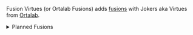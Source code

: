 Fusion Virtues (or Ortalab Fusions) adds [fusions](https://github.com/lshtech/Fusion-Jokers) with Jokers aka Virtues from [Ortalab](https://github.com/Eremel/Ortalab).

<details>
  <summary>Planned Fusions</summary>
<ul>
<li>Club Zombie (Abstemious Joker + Basalt Column + $12)<br>
Does something TBD with Clubs</li>
<li>Heart Mimic (Chastful Joker + Amber MOsquito + $12)<br>
Does something TBD with Hearts</li>
<li>Spade Slime (Patient Joker + Dripstone + $12)<br>
Does something TBD with Spades</li>
<li>Diamond Demon (Generous Joker + Fool's Gold + $12)<br>
Does something TBD with Diamonds</li>
<li>TBD (Protostar + Stargazing + $12)<br>
Does something TBD with Zodiacs, played hand counts, and a countdown</li>
<li>TBD (Red Fred + Pitch Mitch + $TBD)<br>
Does something TBD with suits</li>
<li>TBD (Chaos the Clown + TBD + $TBD)<br>
Does something TBD</li>
<li>TBD (Cardist + TBD + $TBD)<br>
Does something TBD</li>
<li>TBD (Scratch Card + TBD + $TBD)<br>
Does something TBD with numbered cards and probably money</li>
<li>TBD (Art Gallery + TBD + $TBD)<br>
Does something TBD</li>
<li>TBD (Sunny Side Up + TBD + $TBD)<br>
Does something TBD with money</li>
<li>TBD (Graffiti + TBD + $TBD)<br>
Does something TBD</li>
<li>TBD (Forklift Certificate + TBD + $TBD)<br>
Does something TBD</li>
<li>TBD (Dawn + TBD + $TBD)<br>
Does something TBD with retriggers on the first hand</li>
</ul>
</details> 